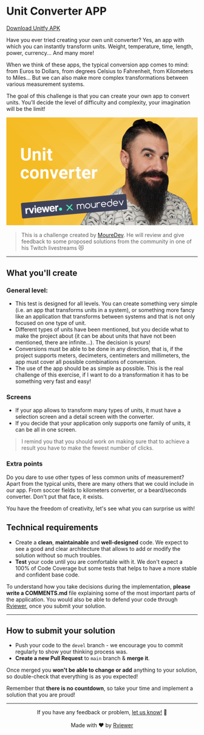 # Unit Converter APP

[Download Unitfy APK](https://drive.google.com/drive/folders/1ZGhF0NjSlvrfXvWc7K2wOOjJ7RmU0oNo?usp=sharing)

Have you ever tried creating your own unit converter? Yes, an app with which you can instantly transform units. Weight,
temperature, time, length, power, currency... And many more!

When we think of these apps, the typical conversion app comes to mind: from Euros to Dollars, from degrees Celsius to
Fahrenheit, from Kilometers to Miles... But we can also make more complex transformations between various measurement
systems.

The goal of this challenge is that you can create your own app to convert units. You’ll decide the level of difficulty
and complexity, your imagination will be the limit!

![Brais Moure Challenge card](./.github/assets/mouredev_unit_converter.png)
> This is a challenge created by [MoureDev](https://www.twitch.tv/mouredev). He will review and give feedback to some
> proposed solutions from the community in one of his Twitch livestreams 😻


---

## What you'll create

### General level:

- This test is designed for all levels. You can create something very simple (i.e. an app that transforms
  units in a system), or something more fancy like an application that transforms between systems and that is not
  only focused on one type of unit.
- Different types of units have been mentioned, but you decide what to make the project about (it can be about units
  that have not been mentioned, there are infinite...). The decision is yours!
- Conversions must be able to be done in any direction, that is, if the project supports meters, decimeters, centimeters
  and millimeters, the app must cover all possible combinations of conversion.
- The use of the app should be as simple as possible. This is the real challenge of this exercise, if I want to do a
  transformation it has to be something very fast and easy!

### Screens

- If your app allows to transform many types of units, it must have a selection screen and a detail screen with the
  converter.
- If you decide that your application only supports one family of units, it can be all in one screen.

> I remind you that you should work on making sure that to achieve a result you have to make the fewest number of
> clicks.

### Extra points

Do you dare to use other types of less common units of measurement? Apart from the typical units, there are many others
that we could include in our app. From soccer fields to kilometers converter, or a beard/seconds converter. Don't put
that face, it exists. 

You have the freedom of creativity, let's see what you can surprise us with!

## Technical requirements

* Create a **clean**, **maintainable** and **well-designed** code. We expect to see a good and clear architecture that
  allows to add or modify the solution without so much troubles.
* **Test** your code until you are comfortable with it. We don't expect a 100% of Code Coverage but some tests that
  helps to have a more stable and confident base code.

To understand how you take decisions during the implementation, **please write a COMMENTS.md** file explaining some of
the most important parts of the application. You would also be able to defend your code through
[Rviewer](https://rviewer.io), once you submit your solution.

---

## How to submit your solution

* Push your code to the `devel` branch - we encourage you to commit regularly to show your thinking process was.
* **Create a new Pull Request** to `main` branch & **merge it**.

Once merged you **won't be able to change or add** anything to your solution, so double-check that everything is as you
expected!

Remember that **there is no countdown**, so take your time and implement a solution that you are proud!

--- 

<p align="center">
  If you have any feedback or problem, <a href="mailto:help@rviewer.io">let us know!</a> 🤘
  <br><br>
  Made with ❤️ by <a href="https://rviewer.io">Rviewer</a>
</p>
